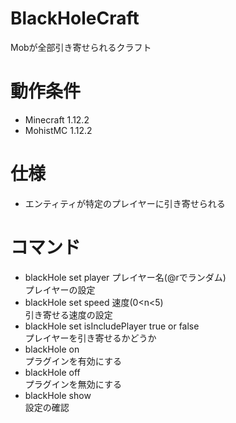 # BlackHoleCraft
Mobが全部引き寄せられるクラフト

# 動作条件
- Minecraft 1.12.2
- MohistMC 1.12.2

# 仕様
- エンティティが特定のプレイヤーに引き寄せられる

# コマンド
- blackHole set player プレイヤー名(@rでランダム)    
  プレイヤーの設定
- blackHole set speed 速度(0<n<5)  
  引き寄せる速度の設定
- blackHole set isIncludePlayer true or false  
  プレイヤーを引き寄せるかどうか
- blackHole on  
  プラグインを有効にする
- blackHole off  
  プラグインを無効にする
- blackHole show  
  設定の確認  